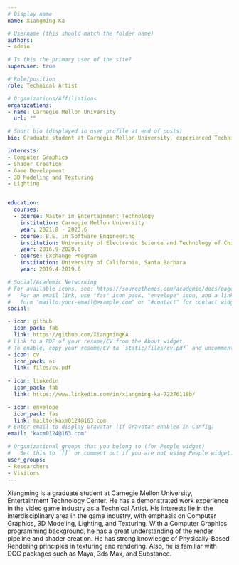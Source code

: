 ```yaml
---
# Display name
name: Xiangming Ka

# Username (this should match the folder name)
authors:
- admin

# Is this the primary user of the site?
superuser: true

# Role/position
role: Technical Artist

# Organizations/Affiliations
organizations:
- name: Carnegie Mellon University
  url: ""

# Short bio (displayed in user profile at end of posts)
bio: Graduate student at Carnegie Mellon University, experienced Technical Artist with a Computer Graphics background.

interests:
- Computer Graphics
- Shader Creation
- Game Development
- 3D Modeling and Texturing
- Lighting


education:
  courses:
  - course: Master in Entertainment Technology
    institution: Carnegie Mellon University
    year: 2021.8 - 2023.6
  - course: B.E. in Software Engineering
    institution: University of Electronic Science and Technology of China
    year: 2016.9-2020.6
  - course: Exchange Program
    institution: University of California, Santa Barbara
    year: 2019.4-2019.6

# Social/Academic Networking
# For available icons, see: https://sourcethemes.com/academic/docs/page-builder/#icons
#   For an email link, use "fas" icon pack, "envelope" icon, and a link in the
#   form "mailto:your-email@example.com" or "#contact" for contact widget.
social:

- icon: github
  icon_pack: fab
  link: https://github.com/XiangmingKA
# Link to a PDF of your resume/CV from the About widget.
# To enable, copy your resume/CV to `static/files/cv.pdf` and uncomment the lines below.
- icon: cv
  icon_pack: ai
  link: files/cv.pdf
  
- icon: linkedin
  icon_pack: fab
  link: https://www.linkedin.com/in/xiangming-ka-72276118b/

- icon: envelope
  icon_pack: fas
  link: mailto:kaxm0124@163.com
# Enter email to display Gravatar (if Gravatar enabled in Config)
email: "kaxm0124@163.com"

# Organizational groups that you belong to (for People widget)
#   Set this to `[]` or comment out if you are not using People widget.
user_groups:
- Researchers
- Visitors
---
```


Xiangming is a graduate student at Carnegie Mellon University, Entertainment Technology Center. He has a demonstrated work experience in the video game industry as a Technical Artist. His interests lie in the interdisciplinary area in the game industry, with emphasis on Computer Graphics, 3D Modeling, Lighting, and Texturing. With a Computer Graphics programming background, he has a great understanding of the render pipeline and shader creation. He has strong knowledge of Physically-Based Rendering principles in texturing and rendering.  Also, he is familiar with DCC packages such as Maya, 3ds Max, and Substance.
